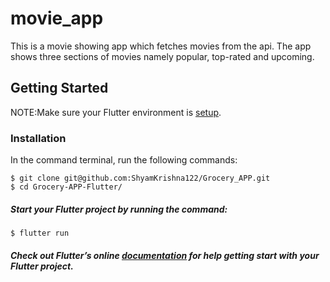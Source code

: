 # movie_app

This is a movie showing app which fetches movies from the api. The app shows three sections of movies namely popular, top-rated and upcoming.

## Getting Started

NOTE:Make sure your Flutter environment is <a href="https://flutter.dev/docs/get-started/install">setup</a>.

### Installation

In the command terminal, run the following commands:

    $ git clone git@github.com:ShyamKrishna122/Grocery_APP.git
    $ cd Grocery-APP-Flutter/

##### Start your Flutter project by running the command:
    $ flutter run

##### Check out Flutter’s online [documentation](http://flutter.io/) for help getting start with your Flutter project. 
